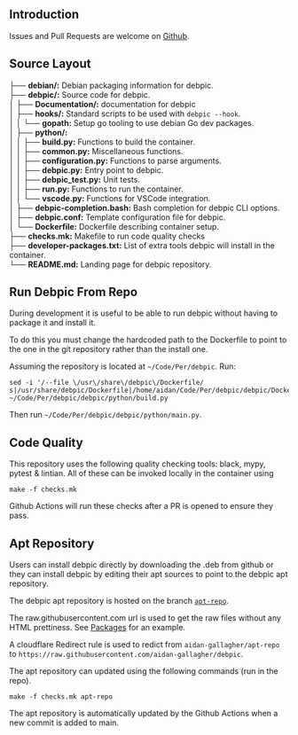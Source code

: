 
## Introduction
Issues and Pull Requests are welcome on [Github](https://github.com/aidan-gallagher/debpic).

## Source Layout
[comment]: <> (Generated using `$ tree --dirsfirst`)

├── __debian/:__ Debian packaging information for debpic.  
├── __debpic/:__ Source code for debpic.  
│   ├── __Documentation/:__  documentation for debpic  
│   ├── __hooks/:__  Standard scripts to be used with `debpic --hook`.  
│   │   └── __gopath:__  Setup go tooling to use debian Go dev packages.  
│   ├── __python/:__  
│   │   ├── __build.py:__ Functions to build the container.  
│   │   ├── __common.py:__ Miscellaneous functions.  
│   │   ├── __configuration.py:__ Functions to parse arguments.  
│   │   ├── __debpic.py:__  Entry point to debpic.  
│   │   ├── __debpic_test.py:__  Unit tests.  
│   │   ├── __run.py:__   Functions to run the container.  
│   │   └── __vscode.py:__  Functions for VSCode integration.  
│   ├── __debpic-completion.bash:__ Bash completion for debpic CLI options.  
│   ├── __debpic.conf:__  Template configuration file for debpic.  
│   └── __Dockerfile:__ Dockerfile describing container setup.  
├── __checks.mk:__  Makefile to run code quality checks   
├── __developer-packages.txt:__ List of extra tools debpic will install in the container.  
└── __README.md:__ Landing page for debpic repository.  

## Run Debpic From Repo
During development it is useful to be able to run debpic without having to package it and install it. 

To do this you must change the hardcoded path to the Dockerfile to point to the one in the git repository rather than the install one.

Assuming the repository is located at `~/Code/Per/debpic`. Run:
```
sed -i '/--file \/usr\/share\/debpic\/Dockerfile/ s|/usr/share/debpic/Dockerfile|/home/aidan/Code/Per/debpic/debpic/Dockerfile|' ~/Code/Per/debpic/debpic/python/build.py 
```

Then run `~/Code/Per/debpic/debpic/python/main.py`.


## Code Quality

This repository uses the following quality checking tools: black, mypy, pytest & lintian. All of these can be invoked locally in the container using
```
make -f checks.mk 
```
Github Actions will run these checks after a PR is opened to ensure they pass.

## Apt Repository

Users can install debpic directly by downloading the .deb from github or they can install debpic by editing their apt sources to point to the debpic apt repository.

The debpic apt repository is hosted on the branch [`apt-repo`](https://github.com/aidan-gallagher/debpic/tree/apt-repo).


The raw.githubusercontent.com url is used to get the raw files without any HTML prettiness. See [Packages](https://raw.githubusercontent.com/aidan-gallagher/debpic/apt-repo/dists/unstable/main/binary-amd64/Packages) for an example.

A cloudflare Redirect rule is used to redict from `aidan-gallagher/apt-repo` to `https://raw.githubusercontent.com/aidan-gallagher/debpic`.

The apt repository can updated using the following commands (run in the repo).
```
make -f checks.mk apt-repo
```

The apt repository is automatically updated by the Github Actions when a new commit is added to main.
